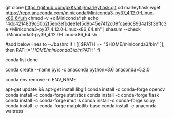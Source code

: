 git clone https://github.com/gkKshitij/marleyflask.git
cd marleyflask
wget https://repo.anaconda.com/miniconda/Miniconda3-py37_4.12.0-Linux-x86_64.sh
chmod -v +x Miniconda*.sh
echo "4dc4214839c60b2f5eb3efbdee1ef5d9b45e74f2c09fcae6c8934a13f36ffc3e *Miniconda3-py37_4.12.0-Linux-x86_64.sh" | shasum --check
./Miniconda3-py39_4.12.0-Linux-x86_64.sh

#add below lines to ~./bashrc
if ! [[ $PATH =~ "$HOME/miniconda3/bin" ]]; then
  PATH="$HOME/miniconda3/bin:$PATH"
fi

conda list
done



conda create --name pyis -c anaconda python=3.6 anaconda=5.2.0


conda env remove -n ENV_NAME

apt-get update && apt-get install libgl1
conda install -c conda-forge opencv
conda install -c conda-forge statistics
conda install -c conda-forge flask
conda install -c conda-forge imutils
conda install -c conda-forge scipy
conda install -c conda-forge matplotlib-base
conda install -c anaconda waitress

